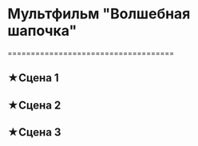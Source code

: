 # Мультфильм **"Волшебная шапочка"**
====================================
## ★Сцена 1

## ★Сцена 2

## ★Сцена 3
